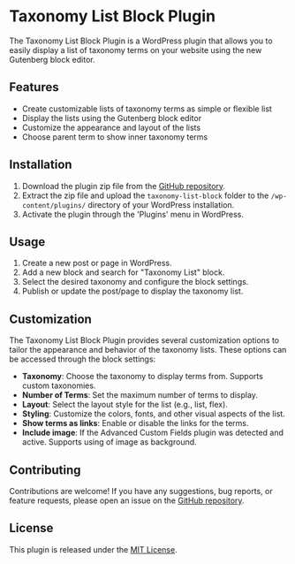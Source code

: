 # Taxonomy List Block Plugin

The Taxonomy List Block Plugin is a WordPress plugin that allows you to easily display a list of taxonomy terms on your website using the new Gutenberg block editor.

## Features

- Create customizable lists of taxonomy terms as simple or flexible list
- Display the lists using the Gutenberg block editor
- Customize the appearance and layout of the lists
- Choose parent term to show inner taxonomy terms

## Installation

1. Download the plugin zip file from the [GitHub repository](https://github.com/rtech91/taxonomy-list-block).
2. Extract the zip file and upload the `taxonomy-list-block` folder to the `/wp-content/plugins/` directory of your WordPress installation.
3. Activate the plugin through the 'Plugins' menu in WordPress.

## Usage

1. Create a new post or page in WordPress.
2. Add a new block and search for "Taxonomy List" block.
3. Select the desired taxonomy and configure the block settings.
4. Publish or update the post/page to display the taxonomy list.

## Customization

The Taxonomy List Block Plugin provides several customization options to tailor the appearance and behavior of the taxonomy lists. These options can be accessed through the block settings:

- **Taxonomy**: Choose the taxonomy to display terms from. Supports custom taxonomies.
- **Number of Terms**: Set the maximum number of terms to display.
- **Layout**: Select the layout style for the list (e.g., list, flex).
- **Styling**: Customize the colors, fonts, and other visual aspects of the list.
- **Show terms as links**: Enable or disable the links for the terms.
- **Include image**: If the Advanced Custom Fields plugin was detected and active. Supports using of image as background.

## Contributing

Contributions are welcome! If you have any suggestions, bug reports, or feature requests, please open an issue on the [GitHub repository](https://github.com/rtech91/taxonomy-list-block/issues).

## License

This plugin is released under the [MIT License](https://opensource.org/licenses/MIT).
